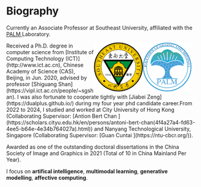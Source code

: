 # Biography

Currently an Associate Professor at Southeast University, affiliated with the [PALM ](https://palm.seu.edu.cn/application.html) Laboratory.

<a href="http://palm.seu.edu.cn/home.html">
<img src="/images/PALMLogo.png" alt="PALM" width="130px" height="130px" style="float: right; margin-right:10px;"> 
</a>

<a href="https://www.seu.edu.cn/">
    <img src="/images/SEU.jpeg" alt="东南大学" width="130px" height="130px" style="float: right;">
</a>
Received a Ph.D. degree in computer science from [Institute of Computing Technology (ICT)](http://www.ict.ac.cn), Chinese Academy of Science (CAS), Beijing, in Jun. 2020, advised by professor [Shiguang Shan](https://vipl.ict.ac.cn/people/~sgshan). I was also fortunate to cooperate tightly with [Jiabei Zeng](https://dualplus.github.io/) during my four year phd candidate career.From 2022 to 2024, I studied and worked at City University of Hong Kong (Collaborating Supervisor: [Antion Bert Chan ](https://scholars.cityu.edu.hk/en/persons/antoni-bert-chan(4f4a27a4-fd63-4ee5-b64e-4e34b764027a).html)) and Nanyang Technological University, Singapore (Collaborating Supervisor: [Guan Cuntai ](https://ntu-cbcr.org/)).

Awarded as one of the outstanding doctoral dissertations in the China Society of Image and Graphics in 2021 (Total of 10 in China Mainland Per Year).

I focus on **artifical intelligence**, **multimodal learning**, **generative modelling**, **affective computing**.
